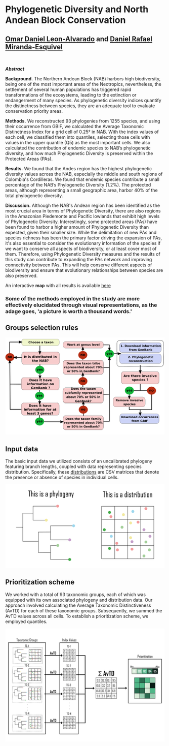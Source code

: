 # Phylogenetic Diversity and North Andean Block Conservation

## [Omar Daniel Leon-Alvarado](https://leon-alvarado.weebly.com/) and [Daniel Rafael Miranda-Esquivel](https://www.researchgate.net/profile/Daniel-Miranda-Esquivel)

</br>

<b>*Abstract*</b>
<p align="justify">

**Background.** The Northern Andean Block (NAB) harbors high biodiversity, being one of the most important areas of the Neotropics, nevertheless, the settlement of several human populations has triggered rapid transformations of the ecosystems, leading to the extinction or endangerment of many species. As phylogenetic diversity indices quantify the distinctness between species, they are an adequate tool to evaluate conservation priority areas. 

**Methods.** We reconstructed 93 phylogenies from 1255 species, and using their occurrence from GBIF, we calculated the Average Taxonomic Distinctness Index for a grid cell of 0.25° in NAB. With the index values of each cell, we classified them into quantiles, selecting those cells with values in the upper quantile (Q5) as the most important cells. We also calculated the contribution of endemic species to NAB’s phylogenetic diversity, and how much Phylogenetic Diversity is preserved within the Protected Areas (PAs).

**Results.** We found that the Andes region has the highest phylogenetic diversity values across the NAB, especially the middle and south regions of Colombia's Cordilleras. We found that endemic species contribute a small percentage of the NAB’s Phylogenetic Diversity (1.2%). The protected areas, although representing a small geographic area, harbor 40% of the total phylogenetic diversity.

**Discussion.** Although the NAB's Andean region has been identified as the most crucial area in terms of Phylogenetic Diversity, there are also regions in the Amazonian Piedemonte and Pacific lowlands that exhibit high levels of Phylogenetic Diversity. Interestingly, some protected areas (PAs) have been found to harbor a higher amount of Phylogenetic Diversity than expected, given their smaller size. While the delimitation of new PAs and species richness has been the primary factor driving the expansion of PAs, it's also essential to consider the evolutionary information of the species if we want to conserve all aspects of biodiversity, or at least cover most of them. Therefore, using Phylogenetic Diversity measures and the results of this study can contribute to expanding the PAs network and improving connectivity between PAs. This will help conserve different aspects of biodiversity and ensure that evolutionary relationships between species are also preserved.

An interactive **map** with all results is available [here](https://rpubs.com/oleon12/PhyloDiv)
</br>
</p>


### Some of the methods employed in the study are more effectively elucidated through visual representations, as the adage goes, 'a picture is worth a thousand words.'

## Groups selection rules

<img src="https://github.com/oleon12/PhyloDiversity/blob/master/Supplementary_Material/Supplemental_Figure_S1.png">

## Input data

The basic input data we utilized consists of an uncalibrated phylogeny featuring branch lengths, coupled with data representing species distribution. Specifically, these [distributions](https://github.com/oleon12/PhyloDiversity/tree/master/Data/Distributions) are CSV matrices that denote the presence or absence of species in individual cells.

<img src="https://github.com/oleon12/PhyloDiversity/blob/master/Supplementary_Material/Fig_1Mesa%20de%20trabajo%201.png">

## Prioritization scheme

We worked with a total of 93 taxonomic groups, each of which was equipped with its own associated phylogeny and distribution data. Our approach involved calculating the Average Taxonomic Distinctiveness (AvTD) for each of these taxonomic groups. Subsequently, we summed the AvTD values across all cells. To establish a prioritization scheme, we employed quantiles.

<img src="https://github.com/oleon12/PhyloDiversity/blob/master/Supplementary_Material/Fig_2Mesa%20de%20trabajo%201.png">
